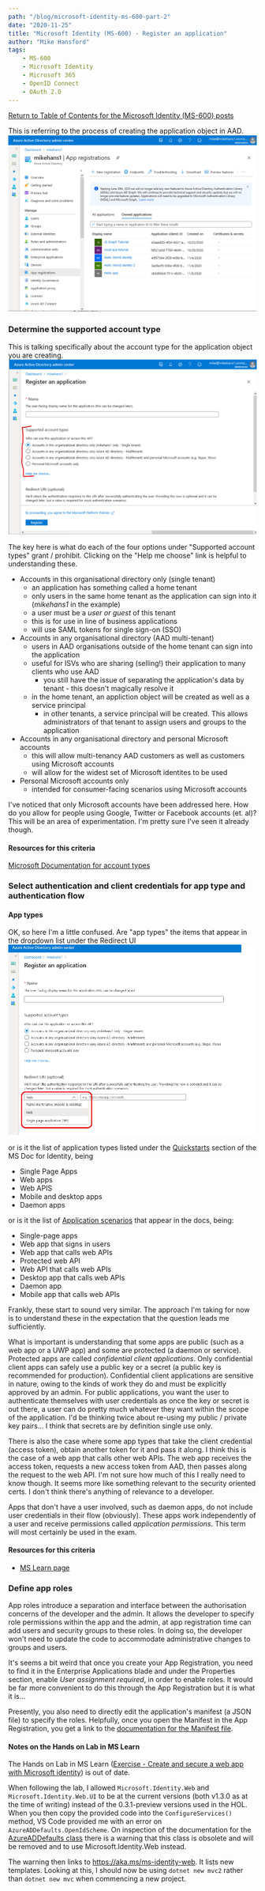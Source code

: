 ```yaml
---
path: "/blog/microsoft-identity-ms-600-part-2"
date: "2020-11-25"
title: "Microsoft Identity (MS-600) - Register an application"
author: "Mike Hansford"
tags:
    - MS-600
    - Microsoft Identity
    - Microsoft 365
    - OpenID Connect
    - OAuth 2.0
---
```

[Return to Table of Contents for the Microsoft Identity (MS-600) posts](microsoft-identity-ms-600)

This is referring to the process of creating the application object in AAD.
![Azure Active Directory App Registrations page](./aad-app-registrations.png)

### Determine the supported account type
This is talking specifically about the account type for the application object you are creating.
![Azure Active Directory new registration showing account types](./aad-new-registration.png)

The key here is what do each of the four options under "Supported account types" grant / prohibit. Clicking on the "Help me choose" link is helpful to understanding these.
* Accounts in this organisational directory only (single tenant)
    * an application has something called a home tenant
    * only users in the same home tenant as the application can sign into it (_mikehans1_ in the example)
    * a user must be a _user or guest_ of this tenant
    * this is for use in line of business applications
    * will use SAML tokens for single sign-on (SSO)
* Accounts in any organisational directory (AAD multi-tenant)
    * users in AAD organisations outside of the home tenant can sign into the application
    * useful for ISVs who are sharing (selling!) their application to many clients who use AAD
        * you still have the issue of separating the application's data by tenant - this doesn't magically resolve it
    * in the home tenant, an appliction object will be created as well as a service principal
        * in other tenants, a service principal will be created. This allows administrators of that tenant to assign users and groups to the application
* Accounts in any organisational directory and personal Microsoft accounts
    * this will allow multi-tenancy AAD customers as well as customers using Microsoft accounts
    * will allow for the widest set of Microsoft identites to be used
* Personal Microsoft accounts only
    * intended for consumer-facing scenarios using Microsoft accounts

I've noticed that only Microsoft accounts have been addressed here. How do you allow for people using Google, Twitter or Facebook accounts (et. al)? This will be an area of experimentation. I'm pretty sure I've seen it already though.

#### Resources for this criteria
<a href="https://docs.microsoft.com/en-us/azure/active-directory/develop/quickstart-register-app#register-an-application" target="_blank" rel="noreferrer">Microsoft Documentation for account types</a>

### Select authentication and client credentials for app type and authentication flow
#### App types
OK, so here I'm a little confused. Are "app types" the items that appear in the dropdown list under the Redirect UI
![Redirect URI dropdown list opened](redirect-uri-dropdown.png)

or is it the list of application types listed under the <a href="https://docs.microsoft.com/en-us/azure/active-directory/develop/quickstart-create-new-tenant" target="_blank" rel="noreferrer">Quickstarts</a> section of the MS Doc for Identity, being
* Single Page Apps
* Web apps
* Web APIS
* Mobile and desktop apps
* Daemon apps

or is it the list of <a href="https://docs.microsoft.com/en-us/azure/active-directory/develop/v2-supported-account-types" target="_blank" rel="noreferrer">Application scenarios</a> that appear in the docs, being:
* Single-page apps
* Web app that signs in users
* Web app that calls web APIs
* Protected web API
* Web API that calls web APIs
* Desktop app that calls web APIs
* Daemon app
* Mobile app that calls web APIs

Frankly, these start to sound very similar. The approach I'm taking for now is to understand these in the expectation that the question leads me sufficiently.

What is important is understanding that some apps are public (such as a web app or a UWP app) and some are protected (a daemon or service). Protected apps are called _confidential client applications_. Only confidential client apps can safely use a public key or a secret (a public key is recommended for production). Confidential client applications are sensitive in nature, owing to the kinds of work they do and must be explicitly approved by an admin. For public applications, you want the user to authenticate themselves with user credentials as once the key or secret is out there, a user can do pretty much whatever they want within the scope of the application. I'd be thinking twice about re-using my public / private key pairs... I think that secrets are by definition single use only.

There is also the case where some app types that take the client credential (access token), obtain another token for it and pass it along. I think this is the case of a web app that calls other web APIs. The web app receives the access token, requests a new access token from AAD, then passes along the request to the web API. I'm not sure how much of this I really need to know though. It seems more like something relevant to the security oriented certs. I don't think there's anything of relevance to a developer.

Apps that don't have a user involved, such as daemon apps, do not include user credentials in their flow (obviously). These apps work independently of a user and receive permissions called _application permissions_. This term will most certainly be used in the exam.

#### Resources for this criteria
* <a href="https://docs.microsoft.com/en-us/learn/modules/getting-started-identity/4-different-account-types" target="_blank" rel="noreferrer">MS Learn page</a>

### Define app roles
App roles introduce a separation and interface between the authorisation concerns of the developer and the admin. It allows the developer to specify role permissions within the app and the admin, at app registration time can add users and security groups to these roles. In doing so, the developer won't need to update the code to accommodate administrative changes to groups and users.

It's seems a bit weird that once you create your App Registration, you need to find it in the Enterprise Applications blade and under the Properties section, enable _User assignment required_, in order to enable roles. It would be far more convenient to do this through the App Registration but it is what it is...

Presently, you also need to directly edit the application's manifest (a JSON file) to specify the roles. Helpfully, once you open the Manifest in the App Registration, you get a link to the <a href="https://docs.microsoft.com/en-au/azure/active-directory/develop/reference-app-manifest?WT.mc_id=Portal-Microsoft_AAD_RegisteredApps" target="_blank" rel="noreferrer">documentation for the Manifest file</a>.

#### Notes on the Hands on Lab in MS Learn
The Hands on Lab in MS Learn (<a href="https://docs.microsoft.com/en-us/learn/modules/identity-users-groups-approles/3-exercise-create-web-app" target="_blank" rel="noreferrer">Exercise - Create and secure a web app with Microsoft identity</a>) is out of date. 

When following the lab, I allowed ```Microsoft.Identity.Web``` and ```Microsoft.Identity.Web.UI``` to be at the current versions (both v1.3.0 as at the time of writing) instead of the 0.3.1-preview versions used in the HOL. When you then copy the provided code into the ```ConfigureServices()``` method, VS Code provided me with an error on ```AzureADDefaults.OpenIdScheme```. On inspection of the documentation for the <a href="https://docs.microsoft.com/en-us/dotnet/api/microsoft.aspnetcore.authentication.azuread.ui.azureaddefaults?view=aspnetcore-5.0" target="_blank" rel="noreferrer">AzureADDefaults class</a> there is a warning that this class is obsolete and will be removed and to use Microsoft.Identity.Web instead.

The warning then links to <a href="https://aka.ms/ms-identity-web" target="_blank" rel="noreferrer">https://aka.ms/ms-identity-web</a>. It lists new templates. Looking at this, I should now be using ```dotnet new mvc2``` rather than ```dotnet new mvc``` when commencing a new project.